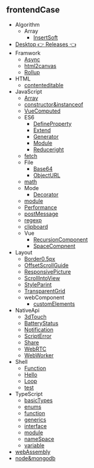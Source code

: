 
## frontendCase

- Algorithm
  - Array
    - [InsertSoft](https://blly5.github.io/case/html/contenteditable/index.html)
- [Desktop  👉 Releases 👈 ](https://github.com/l1Yuu/frontend-course-list/releases)
- Framwork
  - [Async](https://github.com/blly5/case/tree/master/framwork/async)
  - [html2canvas](https://github.com/blly5/case/tree/master/framwork/html2canvas)
  - [Rollup](https://github.com/blly5/case/tree/master/framwork/rollup)
- HTML
  - [contenteditable](https://github.com/blly5/case/tree/master/html/contenteditable)
- JavaScript
  - [Array](https://l1yuu.github.io/frontend-course-list/javascript/array/)
  - [constructor&instanceof](https://l1yuu.github.io/frontend-course-list/javascript/constructor-and-instanceof/)
  - [VueComputed](https://l1yuu.github.io/frontend-course-list/javascript/vue-computed/)
  - ES6
    - [DefineProperty](https://l1yuu.github.io/frontend-course-list/javascript/es6/defineProperty)
    - [Extend](https://l1yuu.github.io/frontend-course-list/javascript/es6/extend)
    - [Generator](https://l1yuu.github.io/frontend-course-list/javascript/es6/generator)
    - [Module](https://l1yuu.github.io/frontend-course-list/javascript/es6/module)
    - [Reduceright](https://l1yuu.github.io/frontend-course-list/javascript/es6/reduceright)
  - [fetch](https://l1yuu.github.io/frontend-course-list/javascript/fetch)
  - File
    - [Base64](https://l1yuu.github.io/frontend-course-list/javascript/file/base64)
    - [ObjectURL](https://l1yuu.github.io/frontend-course-list/javascript/file/objectURL)
  - [math](https://l1yuu.github.io/frontend-course-list/javascript/math)
  - Mode
    - [Decorator](https://l1yuu.github.io/frontend-course-list/javascript/mode/decorator)
  - [module](https://l1yuu.github.io/frontend-course-list/javascript/module)
  - [Performance](https://l1yuu.github.io/frontend-course-list/javascript/performance)
  - [postMessage](https://l1yuu.github.io/frontend-course-list/javascript/post-message)
  - [regexp](https://l1yuu.github.io/frontend-course-list/javascript/regexp)
  - [clipboard](https://l1yuu.github.io/frontend-course-list/javascript/clipboard)
  - Vue
    - [RecursionComponent](https://github.com/blly5/case/tree/master/vue/src/views/recursionComponent)
    - [SpaceCompnent]()
- Layout
  - [Border0.5px](https://l1yuu.github.io/frontend-course-list/layout/border0.5)
  - [OffsetScrollGuide](https://l1yuu.github.io/frontend-course-list/layout/offset-scroll-guide)
  - [ResponsivePicture](https://l1yuu.github.io/frontend-course-list/layout/responsive-picture)
  - [ScrollIntoView](https://l1yuu.github.io/frontend-course-list/layout/scroll-into-view)
  - [StyleParint](https://l1yuu.github.io/frontend-course-list/layout/style-parint)
  - [TransparentGrid](https://l1yuu.github.io/frontend-course-list/layout/transparent-grid)
  - webComponent
    - [customElements](https://l1yuu.github.io/frontend-course-list/layout/web-component/custom-elements)
- NativeApi
  - [3dTouch](https://l1yuu.github.io/frontend-course-list/native-api/3d-touch)
  - [BatteryStatus](https://l1yuu.github.io/frontend-course-list/native-api/battery-status)
  - [Notification](https://l1yuu.github.io/frontend-course-list/native-api/notification)
  - [ScriptError](https://l1yuu.github.io/frontend-course-list/native-api/script-error)
  - [Share](https://l1yuu.github.io/frontend-course-list/native-api/share)
  - [WebRTC](https://l1yuu.github.io/frontend-course-list/native-api/web-rtc)
  - [WebWorker](https://l1yuu.github.io/frontend-course-list/native-api/web-worker)
- Shell
  - [Function](https://l1yuu.github.io/frontend-course-list/shell/function)
  - [Hello](https://l1yuu.github.io/frontend-course-list/shell/hello)
  - [Loop](https://l1yuu.github.io/frontend-course-list/shell/loop)
  - [test](https://l1yuu.github.io/frontend-course-list/shell/test)
- TypeScript
  - [basicTypes](https://l1yuu.github.io/frontend-course-list/typescript/basic-types)
  - [enums](https://l1yuu.github.io/frontend-course-list/typescript/enums)
  - [function](https://l1yuu.github.io/frontend-course-list/typescript/function)
  - [generics](https://l1yuu.github.io/frontend-course-list/typescript/generics)
  - [interface](https://l1yuu.github.io/frontend-course-list/typescript/interface)
  - [module](https://l1yuu.github.io/frontend-course-list/typescript/module)
  - [nameSpace](https://l1yuu.github.io/frontend-course-list/typescript/namespace)
  - [variable](https://l1yuu.github.io/frontend-course-list/typescript/variable)
- [webAssembly](https://l1yuu.github.io/frontend-course-list/typescript/webAssembly)
- [node&mongodb](https://l1yuu.github.io/frontend-course-list/typescript/node-mongodb-demo)

